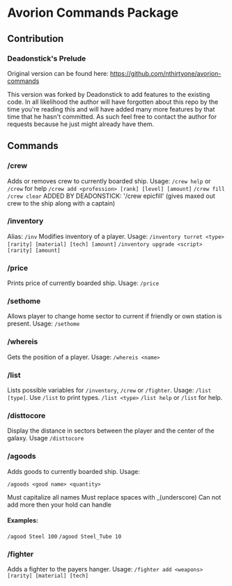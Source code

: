 # Avorion Commands Package
## Contribution
### Deadonstick's Prelude
Original version can be found here: https://github.com/nthirtyone/avorion-commands

This version was forked by Deadonstick to add features to the existing code. In all likelihood the author will have forgotten about this repo by the time you're reading this and will have added many more features by that time that he hasn't committed. As such feel free to contact the author for requests because he just might already have them.
## Commands
### /crew
Adds or removes crew to currently boarded ship. Usage:
`/crew help` or `/crew` for help
`/crew add <profession> [rank] [level] [amount]`
`/crew fill`
`/crew clear`
ADDED BY DEADONSTICK: '/crew epicfill' (gives maxed out crew to the ship along with a captain)
### /inventory
Alias: `/inv`
Modifies inventory of a player. Usage:
`/inventory turret <type> [rarity] [material] [tech] [amount]`
`/inventory upgrade <script> [rarity] [amount]`
### /price
Prints price of currently boarded ship. Usage: `/price`
### /sethome
Allows player to change home sector to current if friendly or own station is present. Usage: `/sethome`
### /whereis
Gets the position of a player. Usage: `/whereis <name>`
### /list
Lists possible variables for `/inventory`, `/crew` or `/fighter`. Usage: `/list [type]`. Use `/list` to print types.
`/list <type>`
`/list help` or `/list` for help.
### /disttocore
Display the distance in sectors between the player and the center of the galaxy. Usage `/disttocore`
### /agoods

Adds goods to currently boarded ship. Usage:

`/agoods <good name> <quantity>`

Must capitalize all names
Must replace spaces with _(underscore)
Can not add more then your hold can handle

#### Examples:

`/agood Steel 100`
`/agood Steel_Tube 10`

### /fighter
Adds a fighter to the payers hanger. Usage:
`/fighter add <weapons> [rarity] [material] [tech]`
